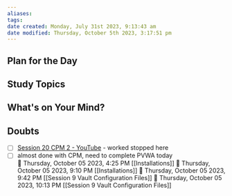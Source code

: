 ```yaml
---
aliases: 
tags: 
date created: Monday, July 31st 2023, 9:13:43 am
date modified: Thursday, October 5th 2023, 3:17:51 pm
---
```


## Plan for the Day

## Study Topics

## What's on Your Mind?

## Doubts

- [ ] [Session 20 CPM 2 - YouTube](https://www.youtube.com/watch?v=1K07sGrUukg&t=3224s) - worked stopped here  
- [ ] almost done with CPM, need to complete PVWA today  🍅 Thursday, October 05 2023, 4:25 PM [[Installations]]🍅 Thursday, October 05 2023, 9:10 PM [[Installations]]🍅 Thursday, October 05 2023, 9:42 PM [[Session 9 Vault Configuration Files]]🍅 Thursday, October 05 2023, 10:13 PM [[Session 9 Vault Configuration Files]]